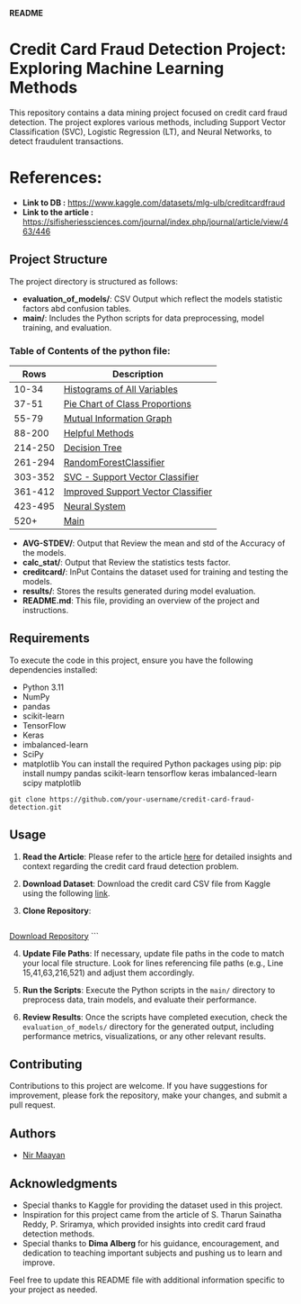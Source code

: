 **README**
# Credit Card Fraud Detection Project: Exploring Machine Learning Methods

This repository contains a data mining project focused on credit card fraud detection. The project explores various methods, including Support Vector Classification (SVC), Logistic Regression (LT), and Neural Networks, to detect fraudulent transactions.

# References:
- **Link to DB :** https://www.kaggle.com/datasets/mlg-ulb/creditcardfraud
- **Link to the article :** https://sifisheriessciences.com/journal/index.php/journal/article/view/463/446

## Project Structure
The project directory is structured as follows:

- **evaluation_of_models/**: CSV Output which reflect the models statistic factors abd confusion tables.
- **main/**: Includes the Python scripts for data preprocessing, model training, and evaluation.

### Table of Contents of the python file:

| Rows     | Description                                                               |
|----------|---------------------------------------------------------------------------|
| 10-34    | [Histograms of All Variables](#histograms-of-all-variables)               |
| 37-51    | [Pie Chart of Class Proportions](#pie-chart-of-class-proportions)         |
| 55-79    | [Mutual Information Graph](#mutual-information-graph)                     |
| 88-200   | [Helpful Methods](#helpful-methods)                                       |
| 214-250  | [Decision Tree](#decision-tree)                                           |
| 261-294  | [RandomForestClassifier](#randomforestclassifier)                         |
| 303-352  | [SVC - Support Vector Classifier](#svc---support-vector-classifier)       |
| 361-412  | [Improved Support Vector Classifier](#improved-support-vector-classifier) |
| 423-495  | [Neural System](#neural-system)                                           |
| 520+     | [Main](#main)                                                             |

- **AVG-STDEV/**: Output that Review the mean and std of the Accuracy of the models.
- **calc_stat/**: Output that Review the statistics tests factor.
- **creditcard/**: InPut Contains the dataset used for training and testing the models.
- **results/**: Stores the results generated during model evaluation.
- **README.md**: This file, providing an overview of the project and instructions.

## Requirements

To execute the code in this project, ensure you have the following dependencies installed:

- Python 3.11
- NumPy
- pandas
- scikit-learn
- TensorFlow
- Keras
- imbalanced-learn
- SciPy
- matplotlib
You can install the required Python packages using pip:
pip install numpy pandas scikit-learn tensorflow keras imbalanced-learn scipy matplotlib

```
git clone https://github.com/your-username/credit-card-fraud-detection.git
```

## Usage

1. **Read the Article**: Please refer to the article [here](https://sifisheriessciences.com/journal/index.php/journal/article/view/463/446) for detailed insights and context regarding the credit card fraud detection problem.

2. **Download Dataset**: Download the credit card CSV file from Kaggle using the following [link](https://www.kaggle.com/datasets/mlg-ulb/creditcardfraud).

3. **Clone Repository**: 
    ```
 [Download Repository](https://github.com/nirma100/Credit-Card-Fraud-Detection-Project-Exploring-Machine-Learning-Methods.git)
    ```

4. **Update File Paths**: If necessary, update file paths in the code to match your local file structure. Look for lines referencing file paths (e.g., Line 15,41,63,216,521) and adjust them accordingly.

6. **Run the Scripts**: Execute the Python scripts in the `main/` directory to preprocess data, train models, and evaluate their performance. 

7. **Review Results**: Once the scripts have completed execution, check the `evaluation_of_models/` directory for the generated output, including performance metrics, visualizations, or any other relevant results.


## Contributing

Contributions to this project are welcome. If you have suggestions for improvement, please fork the repository, make your changes, and submit a pull request.

## Authors

- [Nir Maayan](https://github.com/nirma100)

## Acknowledgments

- Special thanks to Kaggle for providing the dataset used in this project.
- Inspiration for this project came from the article of S. Tharun Sainatha Reddy, P. Sriramya, which provided insights into credit card fraud detection methods.
- Special thanks to **Dima Alberg** for his guidance, encouragement, and dedication to teaching important subjects and pushing us to learn and improve.

Feel free to update this README file with additional information specific to your project as needed.
